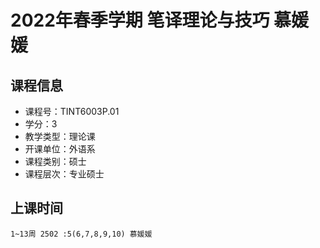 # 2022年春季学期 笔译理论与技巧 慕媛媛






## 课程信息

- 课程号：TINT6003P.01
- 学分：3
- 教学类型：理论课
- 开课单位：外语系
- 课程类别：硕士
- 课程层次：专业硕士

## 上课时间

```
1~13周 2502 :5(6,7,8,9,10) 慕媛媛
```


